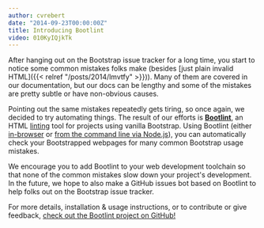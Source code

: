```yaml
---
author: cvrebert
date: "2014-09-23T00:00:00Z"
title: Introducing Bootlint
video: 010KyIQjkTk
---
```


After hanging out on the Bootstrap issue tracker for a long time, you start to notice some common mistakes folks make (besides [just plain invalid HTML]({{< relref "/posts/2014/lmvtfy" >}})). Many of them are covered in our documentation, but our docs can be lengthy and some of the mistakes are pretty subtle or have non-obvious causes.

Pointing out the same mistakes repeatedly gets tiring, so once again, we decided to try automating things. The result of our efforts is **[Bootlint](https://github.com/twbs/bootlint)**, an HTML [linting](https://en.wikipedia.org/wiki/Lint_%28software%29) tool for projects using vanilla Bootstrap. Using Bootlint (either [in-browser](https://github.com/twbs/bootlint#in-the-browser) or [from the command line via Node.js](https://github.com/twbs/bootlint#on-the-command-line)), you can automatically check your Bootstrapped webpages for many common Bootstrap usage mistakes.

We encourage you to add Bootlint to your web development toolchain so that none of the common mistakes slow down your project's development. In the future, we hope to also make a GitHub issues bot based on Bootlint to help folks out on the Bootstrap issue tracker.

For more details, installation & usage instructions, or to contribute or give feedback, [check out the Bootlint project on GitHub!](https://github.com/twbs/bootlint)
